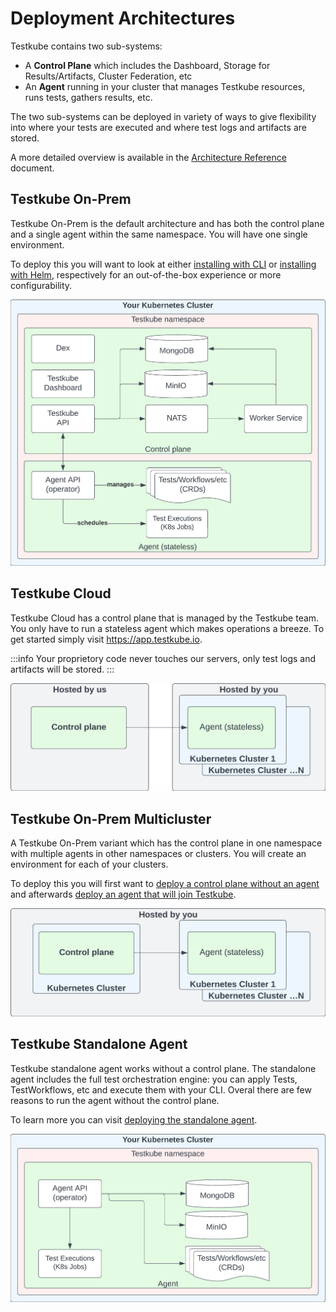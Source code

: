 # Deployment Architectures

Testkube contains two sub-systems:

- A **Control Plane** which includes the Dashboard, Storage for Results/Artifacts, Cluster Federation, etc
- An **Agent** running in your cluster that manages Testkube resources, runs tests, gathers results, etc.

The two sub-systems can be deployed in variety of ways to give flexibility into where your tests 
are executed and where test logs and artifacts are stored.

A more detailed overview is available in the [Architecture Reference](../architecture) document.

## Testkube On-Prem

Testkube On-Prem is the default architecture and has both the control plane and a single agent within the same namespace. You will have one single environment.

To deploy this you will want to look at either [installing with CLI][install-cli] or [installing with Helm][install-helm], respectively for an out-of-the-box experience or more configurability.

![Deployment with single agent](../../img/architecture-default.jpeg)

## Testkube Cloud

Testkube Cloud has a control plane that is managed by the Testkube team.
You only have to run a stateless agent which makes operations a breeze.
To get started simply visit https://app.testkube.io.

:::info
Your proprietory code never touches our servers, only test logs and artifacts will be stored.
:::

![Deployment with managed control plane](../../img/architecture-managed.jpeg)

## Testkube On-Prem Multicluster

A Testkube On-Prem variant which has the control plane in one namespace with multiple agents in other namespaces or clusters. You will create an environment for each of your clusters.

To deploy this you will first want to [deploy a control plane without an agent][deploy-minimal] and afterwards [deploy an agent that will join Testkube][deploy-agent].

![Deployment with federated agents](../../img/architecture-federated.jpeg)

## Testkube Standalone Agent

Testkube standalone agent works without a control plane.
The standalone agent includes the full test orchestration engine: you can apply Tests, TestWorkflows, etc and execute them with your CLI.
Overal there are few reasons to run the agent without the control plane.

To learn more you can visit [deploying the standalone agent][deploy-standalone].

![Deployment with standalone agent](../../img/architecture-standalone.jpeg)

[cloud]: https://app.testkube.io/
[install-cli]: /articles/install/install-with-cli
[install-helm]: /articles/install/install-with-helm
[deploy-standalone]: /articles/install/standalone-agent
[deploy-minimal]: /articles/install/multi-cluster#deploy-a-control-plane-without-an-agent
[deploy-agent]: /articles/install/multi-cluster#deploy-an-agent-that-will-join-testkube
[deploy-demo]: /articles/install/install-with-cli#deploy-an-on-prem-demo
[testkube-repo]: https://github.com/kubeshop/testkube
